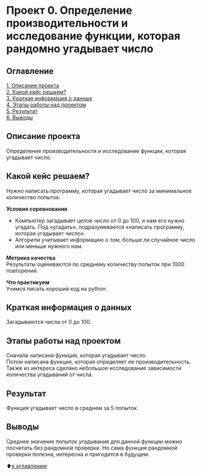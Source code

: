 # Проект 0. Определение производительности и исследование функции, которая рандомно угадывает число

## Оглавление

[1. Описание проекта](https://github.com/experiment0/sf_data_science/blob/main/project_0/README.md#Описание-проекта)\
[2. Какой кейс решаем?](https://github.com/experiment0/sf_data_science/blob/main/project_0/README.md#Какой-кейс-решаем)\
[3. Краткая информация о данных](https://github.com/experiment0/sf_data_science/blob/main/project_0/README.md#Краткая-информация-о-данных)\
[4. Этапы работы над проектом](https://github.com/experiment0/sf_data_science/blob/main/project_0/README.md#Этапы-работы-над-проектом)\
[5. Результат](https://github.com/experiment0/sf_data_science/blob/main/project_0/README.md#Результат)\
[6. Выводы](https://github.com/experiment0/sf_data_science/blob/main/project_0/README.md#Выводы)

## Описание проекта
Определение производительности и исследование функции, которая угадывает число.

## Какой кейс решаем?
Нужно написать программу, которая угадывает число за минимальное количество попыток.

**Условия соревнования**
- Компьютер загадывает целое число от 0 до 100, и нам его нужно угадать. Под «угадать», подразумевается «написать программу, которая угадывает число».
- Алгоритм учитывает информацию о том, больше ли случайное число или меньше нужного нам.

**Метрика качества**\
Результаты оцениваются по среднему количеству попыток при 1000 повторений.

**Что практикуем**\
Учимся писать хороший код на python.

## Краткая информация о данных
Загадываются числа от 0 до 100.

## Этапы работы над проектом
Сначала написана функция, которая угадывает число.\
Потом написана функция, которая определяет ее производительность.\
Также из интереса сделано небольшое исследование зависимости количества угадываний от числа.

## Результат
Функция угадывает число в среднем за 5 попыток.

## Выводы
Среднее значение попыток угадывания для данной функции можно посчитать без рандомной проверки.
Но сама функция рандомной проверки полезна, интересна и пригодится в будущем.

:arrow_up:[к оглавлению](https://github.com/experiment0/sf_data_science/blob/main/project_0/README.md#Оглавление)
